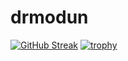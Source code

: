 # drmodun
[![GitHub Streak](https://streak-stats.demolab.com?user=drmodun&theme=radical&hide_border=true)](https://git.io/streak-stats)
[![trophy](https://github-profile-trophy.vercel.app/?username=drmodun&theme=onedark&rank=-C)](https://github.com/ryo-ma/github-profile-trophy)

